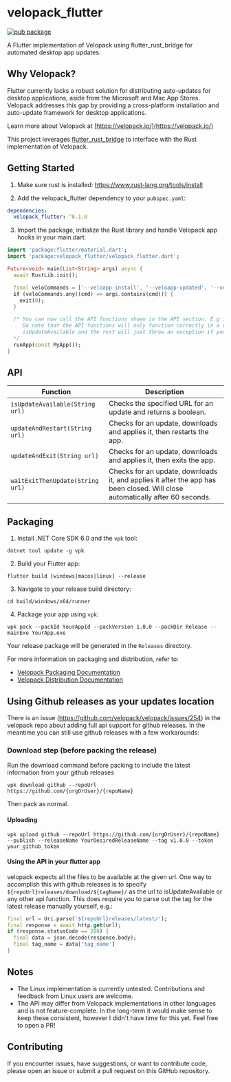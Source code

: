 # velopack_flutter

[![pub package](https://img.shields.io/pub/v/velopack_flutter.svg)](https://pub.dartlang.org/packages/velopack_flutter)

A Flutter implementation of Velopack using flutter_rust_bridge for automated desktop app updates.

## Why Velopack?

Flutter currently lacks a robust solution for distributing auto-updates for desktop applications, aside from the Microsoft and Mac App Stores. Velopack addresses this gap by providing a cross-platform installation and auto-update framework for desktop applications.

Learn more about Velopack at [https://velopack.io/](https://velopack.io/)

This project leverages [flutter_rust_bridge](https://cjycode.com/flutter_rust_bridge/) to interface with the Rust implementation of Velopack.

## Getting Started

1. Make sure rust is installed: https://www.rust-lang.org/tools/install

2. Add the velopack_flutter dependency to your `pubspec.yaml`:

```yaml
dependencies:
  velopack_flutter: ^0.1.0
```

3. Import the package, initialize the Rust library and handle Velopack app hooks in your main.dart:

```dart
import 'package:flutter/material.dart';
import 'package:velopack_flutter/velopack_flutter.dart';

Future<void> main(List<String> args) async {
  await RustLib.init();

  final veloCommands = ['--veloapp-install', '--veloapp-updated', '--veloapp-obsolete', '--veloapp-uninstall'];
  if (veloCommands.any((cmd) => args.contains(cmd))) {
    exit(0);
  }

  /* You can now call the API functions shown in the API section. E.g isUpdateAvailable(url: ...);
     Do note that the API functions will only function correctly in a vpk packed release.
     isUpdateAvailable and the rest will just throw an exception if you call them while debugging.
  */
  runApp(const MyApp());
}
```

## API

| Function | Description                                                                                                                  |
|----------|------------------------------------------------------------------------------------------------------------------------------|
| `isUpdateAvailable(String url)` | Checks the specified URL for an update and returns a boolean.                                                                |
| `updateAndRestart(String url)` | Checks for an update, downloads and applies it, then restarts the app.                                                       |
| `updateAndExit(String url)` | Checks for an update, downloads and applies it, then exits the app.                                                          |
| `waitExitThenUpdate(String url)` | Checks for an update, downloads it, and applies it after the app has been closed. Will close automatically after 60 seconds. |

## Packaging

1. Install .NET Core SDK 6.0 and the `vpk` tool:

```shell
dotnet tool update -g vpk
```

2. Build your Flutter app:

```shell
flutter build [windows|macos|linux] --release
```

3. Navigate to your release build directory:

```shell
cd build/windows/x64/runner
```

4. Package your app using `vpk`:

```shell
vpk pack --packId YourAppId --packVersion 1.0.0 --packDir Release --mainExe YourApp.exe
```

Your release package will be generated in the `Releases` directory.

For more information on packaging and distribution, refer to:
- [Velopack Packaging Documentation](https://docs.velopack.io/category/packaging)
- [Velopack Distribution Documentation](https://docs.velopack.io/category/distributing)

## Using Github releases as your updates location
There is an issue (https://github.com/velopack/velopack/issues/254) in the velopack repo about adding full api support for github releases. In the meantime 
you can still use github releases with a few workarounds:
### Download step (before packing the release) 
Run the download command before packing to include the latest information from your github releases
```shell
vpk download github --repoUrl https://github.com/{orgOrUser}/{repoName}
```
Then pack as normal.

#### Uploading
```shell
vpk upload github --repoUrl https://github.com/{orgOrUser}/{repoName} --publish --releaseName YourDesiredReleaseName --tag v1.0.0 --token your_github_token
```

#### Using the API in your flutter app
velopack expects all the files to be available at the given url. One way to accomplish this with github releases is
to specify  `${repoUrl}releases/download/${tagName}/` as the url to isUpdateAvailable or any other api function.
This does require you to parse out the tag for the latest release manually yourself, e.g.:  
```dart
final url = Uri.parse('${repoUrl}releases/latest/');
final response = await http.get(url);
if (response.statusCode == 200) {
  final data = json.decode(response.body);
  final tag_name = data['tag_name']
}
```

## Notes

- The Linux implementation is currently untested. Contributions and feedback from Linux users are welcome.
- The API may differ from Velopack implementations in other languages and is not feature-complete. In the long-term it would make sense to keep these consistent, however I didn't have time for this yet. Feel free to open a PR!

## Contributing

If you encounter issues, have suggestions, or want to contribute code, please open an issue or submit a pull request on this GitHub repository.
